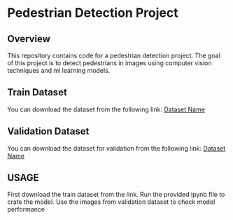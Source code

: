 # Pedestrian Detection Project

## Overview
This repository contains code for a pedestrian detection project. The goal of this project is to detect pedestrians in images using computer vision techniques and ml learning models.

## Train Dataset
You can download the dataset from the following link:
[Dataset Name]([https://example.com/dataset.zip](http://www.cbsr.ia.ac.cn/users/sfzhang/WiderPerson/)http://www.cbsr.ia.ac.cn/users/sfzhang/WiderPerson/)

## Validation Dataset
You can download the dataset for validation from the following link:
[Dataset Name]([[https://example.com/dataset.zip](http://www.cbsr.ia.ac.cn/users/sfzhang/WiderPerson/)http://www.cbsr.ia.ac.cn/users/sfzhang/WiderPerson/](https://www.kaggle.com/code/alincijov/r-cnn-pytorch-pedestrians/input?select=PNGImages)https://www.kaggle.com/code/alincijov/r-cnn-pytorch-pedestrians/input?select=PNGImages)

## USAGE
First download the train dataset from the link. Run the provided ipynb file to crate the model. Use the images from validation dataset to check model performance 
